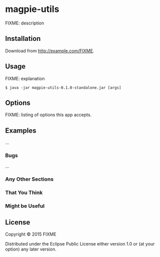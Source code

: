 # magpie-utils

FIXME: description

## Installation

Download from http://example.com/FIXME.

## Usage

FIXME: explanation

    $ java -jar magpie-utils-0.1.0-standalone.jar [args]

## Options

FIXME: listing of options this app accepts.

## Examples

...

### Bugs

...

### Any Other Sections
### That You Think
### Might be Useful

## License

Copyright © 2015 FIXME

Distributed under the Eclipse Public License either version 1.0 or (at
your option) any later version.
